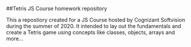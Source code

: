 ##Tetris JS Course homework repository

This a repostiory created for a JS Course hosted by Cognizant Softvision during the summer of 2020.
It intended to lay out the fundamentals and create a Tetris game using concepts like classes, objects, arrays and more...
